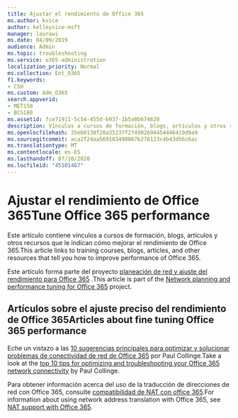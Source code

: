 ```yaml
---
title: Ajustar el rendimiento de Office 365
ms.author: kvice
author: kelleyvice-msft
manager: laurawi
ms.date: 04/09/2019
audience: Admin
ms.topic: troubleshooting
ms.service: o365-administration
localization_priority: Normal
ms.collection: Ent_O365
f1.keywords:
- CSH
ms.custom: Adm_O365
search.appverid:
- MET150
- BCS160
ms.assetid: fce71911-5c54-455d-b937-1b5a0b674620
description: Vínculos a cursos de formación, blogs, artículos y otros recursos que le indican cómo mejorar el rendimiento de Office 365.
ms.openlocfilehash: 35e60138f20a35237f2f4902694454446419d9a9
ms.sourcegitcommit: aca2f24aa569183490867b276123c4b43d56c6ac
ms.translationtype: MT
ms.contentlocale: es-ES
ms.lasthandoff: 07/10/2020
ms.locfileid: "45101467"
---
```

# <a name="tune-office-365-performance"></a><span data-ttu-id="cfa3d-103">Ajustar el rendimiento de Office 365</span><span class="sxs-lookup"><span data-stu-id="cfa3d-103">Tune Office 365 performance</span></span>

<span data-ttu-id="cfa3d-104">Este artículo contiene vínculos a cursos de formación, blogs, artículos y otros recursos que le indican cómo mejorar el rendimiento de Office 365.</span><span class="sxs-lookup"><span data-stu-id="cfa3d-104">This article links to training courses, blogs, articles, and other resources that tell you how to improve performance of Office 365.</span></span>
  
<span data-ttu-id="cfa3d-105">Este artículo forma parte del proyecto [planeación de red y ajuste del rendimiento para Office 365](https://aka.ms/tune) .</span><span class="sxs-lookup"><span data-stu-id="cfa3d-105">This article is part of the [Network planning and performance tuning for Office 365](https://aka.ms/tune) project.</span></span>
   
## <a name="articles-about-fine-tuning-office-365-performance"></a><span data-ttu-id="cfa3d-106">Artículos sobre el ajuste preciso del rendimiento de Office 365</span><span class="sxs-lookup"><span data-stu-id="cfa3d-106">Articles about fine tuning Office 365 performance</span></span>

<span data-ttu-id="cfa3d-107">Eche un vistazo a las [10 sugerencias principales para optimizar y solucionar problemas de conectividad de red de Office 365](https://blogs.technet.microsoft.com/onthewire/2014/06/18/top-10-tips-for-optimising-troubleshooting-your-office-365-network-connectivity/) por Paul Collinge.</span><span class="sxs-lookup"><span data-stu-id="cfa3d-107">Take a look at the [top 10 tips for optimizing and troubleshooting your Office 365 network connectivity](https://blogs.technet.microsoft.com/onthewire/2014/06/18/top-10-tips-for-optimising-troubleshooting-your-office-365-network-connectivity/) by Paul Collinge.</span></span> 
  
<span data-ttu-id="cfa3d-108">Para obtener información acerca del uso de la traducción de direcciones de red con Office 365, consulte [compatibilidad de NAT con office 365](nat-support-with-office-365.md).</span><span class="sxs-lookup"><span data-stu-id="cfa3d-108">For information about using network address translation with Office 365, see [NAT support with Office 365](nat-support-with-office-365.md).</span></span>
  

